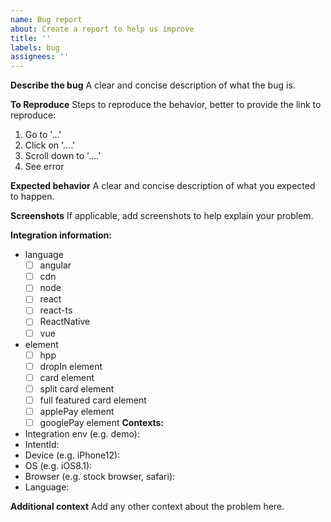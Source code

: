 ```yaml
---
name: Bug report
about: Create a report to help us improve
title: ''
labels: bug
assignees: ''
---
```


**Describe the bug** A clear and concise description of what the bug is.

**To Reproduce** Steps to reproduce the behavior, better to provide the link to reproduce:

1. Go to '...'
2. Click on '....'
3. Scroll down to '....'
4. See error

**Expected behavior** A clear and concise description of what you expected to happen.

**Screenshots** If applicable, add screenshots to help explain your problem.

**Integration information:**
- language
  - [ ] angular
  - [ ] cdn
  - [ ] node
  - [ ] react
  - [ ] react-ts
  - [ ] ReactNative
  - [ ] vue

- element
  - [ ] hpp
  - [ ] dropIn element
  - [ ] card element
  - [ ] split card element
  - [ ] full featured card element
  - [ ] applePay element
  - [ ] googlePay element
**Contexts:**
- Integration env (e.g. demo):
- IntentId: 
- Device (e.g. iPhone12):
- OS (e.g. iOS8.1):
- Browser (e.g. stock browser, safari):
- Language:


**Additional context** Add any other context about the problem here.